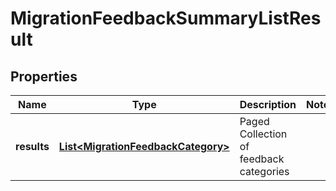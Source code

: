 # MigrationFeedbackSummaryListResult

## Properties
Name | Type | Description | Notes
------------ | ------------- | ------------- | -------------
**results** | [**List&lt;MigrationFeedbackCategory&gt;**](MigrationFeedbackCategory.md) | Paged Collection of feedback categories | 
